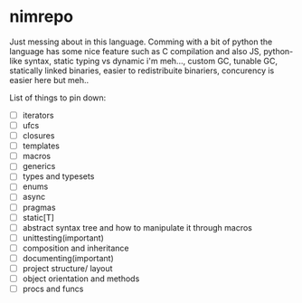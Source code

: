 # nimrepo
Just messing about in this language. Comming with a bit of python the language has some nice feature such as C compilation and also JS,
python-like syntax, static typing vs dynamic i'm meh..., custom GC, tunable GC, statically linked binaries, easier to redistribuite binariers, 
concurency is easier here but meh.. 

List of things to pin down:

- [ ] iterators
- [ ] ufcs
- [ ] closures
- [ ] templates
- [ ] macros
- [ ] generics
- [ ] types and typesets
- [ ] enums
- [ ] async
- [ ] pragmas
- [ ] static[T]
- [ ] abstract syntax tree and how to manipulate it through macros
- [ ] unittesting(important) 
- [ ] composition and inheritance
- [ ] documenting(important)
- [ ] project structure/ layout
- [ ] object orientation and methods
- [ ] procs and funcs 
